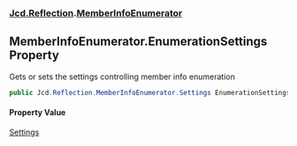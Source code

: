 ### [Jcd.Reflection](Jcd.Reflection.md 'Jcd.Reflection').[MemberInfoEnumerator](Jcd.Reflection.MemberInfoEnumerator.md 'Jcd.Reflection.MemberInfoEnumerator')

## MemberInfoEnumerator.EnumerationSettings Property

Gets or sets the settings controlling member info enumeration

```csharp
public Jcd.Reflection.MemberInfoEnumerator.Settings EnumerationSettings { get; set; }
```

#### Property Value

[Settings](Jcd.Reflection.MemberInfoEnumerator.Settings.md 'Jcd.Reflection.MemberInfoEnumerator.Settings')